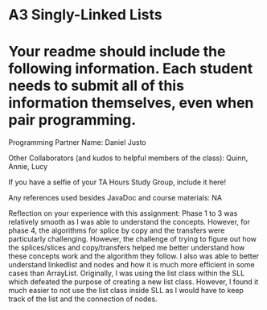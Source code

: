 # A3 Singly-Linked Lists

# Your readme should include the following information. Each student needs to submit all of this information themselves, even when pair programming. 

Programming Partner Name: Daniel Justo

Other Collaborators (and kudos to helpful members of the class): Quinn, Annie, Lucy

If you have a selfie of your TA Hours Study Group, include it here!

Any references used besides JavaDoc and course materials: NA

Reflection on your experience with this assignment:
Phase 1 to 3 was relatively smooth as I was able to understand the concepts. However, for phase 4, the algorithms for splice by copy and the transfers were particularly challenging. However, the challenge of trying to figure out how the splices/slices and copy/transfers helped me better understand how these concepts work and the algorithm they follow. I also was able to better understand linkedlist and nodes and how it is much more efficient in some cases than ArrayList. Originally, I was using the list class within the SLL<T> which defeated the purpose of creating a new list class. However, I found it much easier to not use the list class inside SLL<T> as I would have to keep track of the list and the connection of nodes. 
